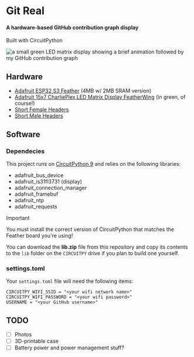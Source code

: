 
# Git Real
#### A hardware-based GitHub contribution graph display

Built with CircuitPython

<img src="images/demo.gif" alt="a small green LED matrix display showing a brief animation followed by my GitHub contribution graph"/>

## Hardware
- [Adafruit ESP32 S3 Feather](https://www.adafruit.com/product/5477) (4MB w/ 2MB SRAM version)
- [Adafruit 15x7 CharliePlex LED Matrix Display FeatherWing](https://www.adafruit.com/product/3136) (in green, of course!)
- [Short Female Headers](https://www.adafruit.com/product/2940)
- [Short Male Headers](https://www.adafruit.com/product/3002)

## Software

### Dependecies

This project runs on [CircuitPython 9](https://circuitpython.org/board/adafruit_feather_esp32s3_4mbflash_2mbpsram/) and relies on the following libraries:

- adafruit_bus_device
- adafruit_is31fl3731 (display)
- adafruit_connection_manager
- adafruit_framebuf
- adafruit_ntp
- adafruit_requests

> [!IMPORTANT]
> You must install the correct version of CircuitPython that matches the Feather board you're using!

You can download the **lib.zip** file from this repository and copy its contents to the `lib` folder on the `CIRCUITPY` drive if you plan to build one yourself.

### settings.toml

Your `settings.toml` file will need the following items:
```
CIRCUITPY_WIFI_SSID = "<your wifi network name>"
CIRCUITPY_WIFI_PASSWORD = "<your wifi password>"
USERNAME = "<your GitHub username>"
```

## TODO

- [ ] Photos
- [ ] 3D-printable case
- [ ] Battery power and power management stuff?
